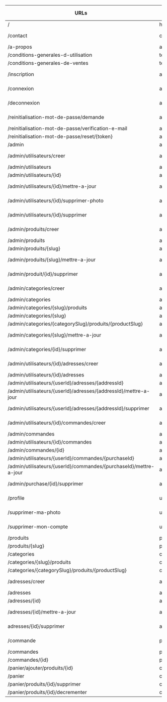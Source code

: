 | URLs                                                              | Route names                   | Methods HTTP | Controllers             | methods()         | Status |
| ----------------------------------------------------------------- | ----------------------------- | ------------ | ----------------------- | ----------------- | ------ |
| /                                                                 | home                          | GET          | MainController          | home()            | ✅     |
| /contact                                                          | contact                       | GET , POST   | MainController          | contact()         | ✅     |
| /a-propos                                                         | about                         | GET          | MainController          | about()           | ✅     |
| /conditions-generales-d-utilisation                               | terms_of_services             | GET          | MainController          | termsOfServices() | ✅     |
| /conditions-generales-de-ventes                                   | terms_of_sales                | GET          | MainController          | termsOfSales()    | ✅     |
| /inscription                                                      | app_register                  | GET, POST    | RegistrationController  | register()        | ✅     |
| /connexion                                                        | app_login                     | GET, POST    | SecurityController      | login()           | ❌     |
| /deconnexion                                                      | app_logout                    | GET, POST    | SecurityController      | logout()          | ❌     |
| /reinitialisation-mot-de-passe/demande                            | app_forgot_password_request   | GET, POST    | ResetPasswordController | request()         | ❌     |
| /reinitialisation-mot-de-passe/verification-e-mail                | app_check_email               | GET          | ResetPasswordController | checkEmail()      | ❌     |
| /reinitialisation-mot-de-passe/reset/{token}                      | app_reset_password            | GET          | ResetPasswordController | reset()           | ❌     |
| /admin                                                            | admin_dashboard               | GET          | AdminMainController     | dashboard()       | ✅     |
| /admin/utilisateurs/creer                                         | admin_user_create             | GET, POST    | AdminUserController     | create()          | ✅     |
| /admin/utilisateurs                                               | admin_user_list               | GET          | AdminUserController     | list()            | ✅     |
| /admin/utilisateurs/{id}                                          | admin_user_detail             | GET          | AdminUserController     | detail()          | ✅     |
| /admin/utilisateurs/{id}/mettre-a-jour                            | admin_user_update             | GET, POST    | AdminUserController     | update()          | ✅     |
| /admin/utilisateurs/{id}/supprimer-photo                          | admin_user_delete_picture     | GET, POST    | AdminUserController     | deletePicture()   | ✅     |
| /admin/utilisateurs/{id}/supprimer                                | admin_user_delete             | GET, POST    | AdminUserController     | delete()          | ❌     |
| /admin/produits/creer                                             | admin_product_create          | GET, POST    | AdminProductController  | create()          | ✅     |
| /admin/produits                                                   | admin_product_list            | GET          | AdminProductController  | list()            | ✅     |
| /admin/produits/{slug}                                            | admin_product_detail          | GET          | AdminProductController  | detail()          | ✅     |
| /admin/produits/{slug}/mettre-a-jour                              | admin_product_update          | GET, POST    | AdminProductController  | update()          | ✅     |
| /admin/produit/{id}/supprimer                                     | admin_product_delete          | GET, POST    | AdminProductController  | delete()          | ✅     |
| /admin/categories/creer                                           | admin_category_create         | GET, POST    | AdminCategoryController | create()          | ✅     |
| /admin/categories                                                 | admin_category_list           | GET          | AdminCategoryController | list()            | ✅     |
| /admin/categories/{slug}/produits                                 | admin_category_product_list   | GET          | AdminCategoryController | productList()     | ✅     |
| /admin/categories/{slug}                                          | admin_category_detail         | GET          | AdminCategoryController | detail()          | ✅     |
| /admin/categories/{categorySlug}/produits/{productSlug}           | admin_category_product_detail | GET          | AdminCategoryController | productDetail()   | ✅     |
| /admin/categories/{slug}/mettre-a-jour                            | admin_category_update         | GET, POST    | AdminCategoryController | update()          | ✅     |
| /admin/categories/{id}/supprimer                                  | admin_category_delete         | GET, POST    | AdminCategoryController | delete()          | ✅     |
| /admin/utilisateurs/{id}/adresses/creer                           | admin_address_create          | GET, POST    | AdminAddressController  | create()          | ✅     |
| /admin/utilisateurs/{id}/adresses                                 | admin_address_user_list       | GET          | AdminAddressController  | list()            | ✅     |
| /admin/utilisateurs/{userId}/adresses/{addressId}                 | admin_address_detail          | GET          | AdminAddressController  | detail()          | ✅     |
| /admin/utilisateurs/{userId}/adresses/{addressId}/mettre-a-jour   | admin_address_update          | GET, POST    | AdminAddressController  | update()          | ✅     |
| /admin/utilisateurs/{userId}/adresses/{addressId}/supprimer       | admin_address_delete          | GET, POST    | AdminAddressController  | delete()          | ✅     |
| /admin/utilisateurs/{id}/commandes/creer                          | admin_purchase_create         | GET, POST    | AdminPurchaseController | create()          | ✅     |
| /admin/commandes                                                  | admin_purchase_list           | GET          | AdminPurchaseController | list()            | ✅     |
| /admin/utilisateurs/{id}/commandes                                | admin_purchase_user_list      | GET          | AdminPurchaseController | userList()        | ✅     |
| /admin/commandes/{id}                                             | admin_purchase_detail         | GET          | AdminPurchaseController | detail()          | ✅     |
| /admin/utilisateurs/{userId}/commandes/{purchaseId}               | admin_purchase_user_detail    | GET          | AdminPurchaseController | userDetail()      | ✅     |
| /admin/utilisateurs/{userId}/commandes/{purchaseId}/mettre-a-jour | admin_purchase_update         | GET, POST    | AdminPurchaseController | userDetail()      | ✅     |
| /admin/purchase/{id}/supprimer                                    | admin_purchase_delete         | GET, POST    | AdminPurchaseController | delete()          | ✅     |
| /profile                                                          | user_profile                  | GET, POST    | UserController          | profile()         | ✅     |
| /supprimer-ma-photo                                               | user_delete_picture           | GET, POST    | UserController          | deletePicture()   | ✅     |
| /supprimer-mon-compte                                             | user_delete_my-account        | GET, POST    | UserController          | deleteMyAccount() | ❌     |
| /produits                                                         | product_list                  | GET          | ProductController       | list()            | ✅     |
| /produits/{slug}                                                  | product_detail                | GET          | ProductController       | detail()          | ✅     |
| /categories                                                       | category_list                 | GET          | CategoryController      | list()            | ✅     |
| /categories/{slug}/produits                                       | category_product_list         | GET          | CategoryController      | productList()     | ✅     |
| /categories/{categorySlug}/produits/{productSlug}                 | category_product_detail       | GET          | CategoryController      | productDetail()   | ✅     |
| /adresses/creer                                                   | address_create                | GET, POST    | AddressController       | create()          | ✅     |
| /adresses                                                         | address_list                  | GET          | AddressController       | list()            | ✅     |
| /adresses/{id}                                                    | address_detail                | GET          | AddressController       | detail()          | ✅     |
| /adresses/{id}/mettre-a-jour                                      | address_update                | GET, POST    | AddressController       | update()          | ✅     |
| adresses/{id}/supprimer                                           | address_delete                | GET, POST    | AddressController       | delete()          | ✅     |
| /commande                                                         | purchase                      | GET, POST    | PurchaseController      | purchase()        | ✅     |
| /commandes                                                        | purchase_list                 | GET          | PurchaseController      | list()            | ✅     |
| /commandes/{id}                                                   | purchase_detail               | GET          | PurchaseController      | detail()          | ✅     |
| /panier/ajouter/produits/{id}                                     | cart_add                      | GET          | CartController          | add()             | ✅     |
| /panier                                                           | cart_detail                   | GET          | CartController          | add()             | ✅     |
| /panier/produits/{id}/supprimer                                   | cart_delete                   | GET          | CartController          | delete()          | ✅     |
| /panier/produits/{id}/decrementer                                 | cart_decremente               | GET          | CartController          | decremente()      | ✅     |

